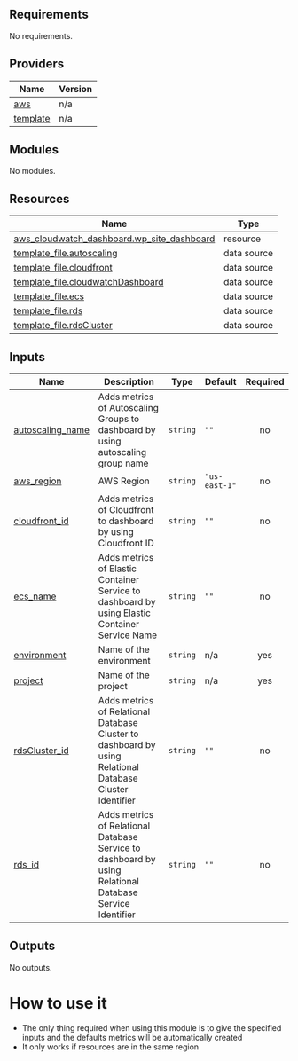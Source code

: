 ## Requirements

No requirements.

## Providers

| Name                                                            | Version |
| --------------------------------------------------------------- | ------- |
| <a name="provider_aws"></a> [aws](#provider_aws)                | n/a     |
| <a name="provider_template"></a> [template](#provider_template) | n/a     |

## Modules

No modules.

## Resources

| Name                                                                                                                                           | Type        |
| ---------------------------------------------------------------------------------------------------------------------------------------------- | ----------- |
| [aws_cloudwatch_dashboard.wp_site_dashboard](https://registry.terraform.io/providers/hashicorp/aws/latest/docs/resources/cloudwatch_dashboard) | resource    |
| [template_file.autoscaling](https://registry.terraform.io/providers/hashicorp/template/latest/docs/data-sources/file)                          | data source |
| [template_file.cloudfront](https://registry.terraform.io/providers/hashicorp/template/latest/docs/data-sources/file)                           | data source |
| [template_file.cloudwatchDashboard](https://registry.terraform.io/providers/hashicorp/template/latest/docs/data-sources/file)                  | data source |
| [template_file.ecs](https://registry.terraform.io/providers/hashicorp/template/latest/docs/data-sources/file)                                  | data source |
| [template_file.rds](https://registry.terraform.io/providers/hashicorp/template/latest/docs/data-sources/file)                                  | data source |
| [template_file.rdsCluster](https://registry.terraform.io/providers/hashicorp/template/latest/docs/data-sources/file)                           | data source |

## Inputs

| Name                                                                              | Description                                                                                              | Type     | Default       | Required |
| --------------------------------------------------------------------------------- | -------------------------------------------------------------------------------------------------------- | -------- | ------------- | :------: |
| <a name="input_autoscaling_name"></a> [autoscaling_name](#input_autoscaling_name) | Adds metrics of Autoscaling Groups to dashboard by using autoscaling group name                          | `string` | `""`          |    no    |
| <a name="input_aws_region"></a> [aws_region](#input_aws_region)                   | AWS Region                                                                                               | `string` | `"us-east-1"` |    no    |
| <a name="input_cloudfront_id"></a> [cloudfront_id](#input_cloudfront_id)          | Adds metrics of Cloudfront to dashboard by using Cloudfront ID                                           | `string` | `""`          |    no    |
| <a name="input_ecs_name"></a> [ecs_name](#input_ecs_name)                         | Adds metrics of Elastic Container Service to dashboard by using Elastic Container Service Name           | `string` | `""`          |    no    |
| <a name="input_environment"></a> [environment](#input_environment)                | Name of the environment                                                                                  | `string` | n/a           |   yes    |
| <a name="input_project"></a> [project](#input_project)                            | Name of the project                                                                                      | `string` | n/a           |   yes    |
| <a name="input_rdsCluster_id"></a> [rdsCluster_id](#input_rdsCluster_id)          | Adds metrics of Relational Database Cluster to dashboard by using Relational Database Cluster Identifier | `string` | `""`          |    no    |
| <a name="input_rds_id"></a> [rds_id](#input_rds_id)                               | Adds metrics of Relational Database Service to dashboard by using Relational Database Service Identifier | `string` | `""`          |    no    |

## Outputs

No outputs.

# How to use it

- The only thing required when using this module is to give the specified inputs and the defaults metrics will be automatically created
- It only works if resources are in the same region

